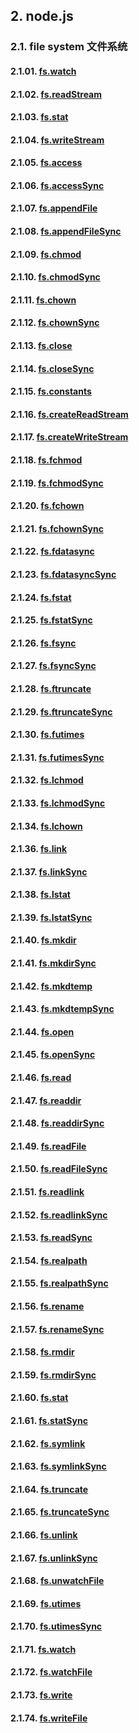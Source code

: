 ## 2. node.js

### 2.1. file system 文件系统

#### 2.1.01. [fs.watch](https://github.com/ivyTa/ivyTa.github.io/blob/master/node/fileSystem/01-fs.watch.md)
#### 2.1.02. [fs.readStream](https://github.com/ivyTa/ivyTa.github.io/blob/master/node/fileSystem/02-fs.readStream.md)
#### 2.1.03. [fs.stat](https://github.com/ivyTa/ivyTa.github.io/blob/master/node/fileSystem/03-fs.stat.md)
#### 2.1.04. [fs.writeStream](https://github.com/ivyTa/ivyTa.github.io/blob/master/node/fileSystem/04-fs.writeStream.md)
#### 2.1.05. [fs.access](https://github.com/ivyTa/ivyTa.github.io/blob/master/node/fileSystem/05-fs.access.md)
#### 2.1.06. [fs.accessSync](https://github.com/ivyTa/ivyTa.github.io/blob/master/node/fileSystem/06-fs.accessSync.md)
#### 2.1.07. [fs.appendFile](https://github.com/ivyTa/ivyTa.github.io/blob/master/node/fileSystem/07-fs.appendFile.md)
#### 2.1.08. [fs.appendFileSync](https://github.com/ivyTa/ivyTa.github.io/blob/master/node/fileSystem/08-fs.appendFileSync.md)
#### 2.1.09. [fs.chmod](https://github.com/ivyTa/ivyTa.github.io/blob/master/node/fileSystem/09-fs.chmod.md)
#### 2.1.10. [fs.chmodSync](https://github.com/ivyTa/ivyTa.github.io/blob/master/node/fileSystem/10-fs.chmodSync.md)
#### 2.1.11. [fs.chown](https://github.com/ivyTa/ivyTa.github.io/blob/master/node/fileSystem/11-fs.chown.md)
#### 2.1.12. [fs.chownSync](https://github.com/ivyTa/ivyTa.github.io/blob/master/node/fileSystem/12-fs.chownSync.md)
#### 2.1.13. [fs.close](https://github.com/ivyTa/ivyTa.github.io/blob/master/node/fileSystem/13-fs.close.md)
#### 2.1.14. [fs.closeSync](https://github.com/ivyTa/ivyTa.github.io/blob/master/node/fileSystem/14-fs.closeSync.md)
#### 2.1.15. [fs.constants](https://github.com/ivyTa/ivyTa.github.io/blob/master/node/fileSystem/15-fs.constants.md)
#### 2.1.16. [fs.createReadStream](https://github.com/ivyTa/ivyTa.github.io/blob/master/node/fileSystem/16-fs.createReadStream.md)
#### 2.1.17. [fs.createWriteStream](https://github.com/ivyTa/ivyTa.github.io/blob/master/node/fileSystem/17-fs.createWriteStream.md)
#### 2.1.18. [fs.fchmod](https://github.com/ivyTa/ivyTa.github.io/blob/master/node/fileSystem/18-fs.fchmod.md)
#### 2.1.19. [fs.fchmodSync](https://github.com/ivyTa/ivyTa.github.io/blob/master/node/fileSystem/19-fs.fchmodSync.md)
#### 2.1.20. [fs.fchown](https://github.com/ivyTa/ivyTa.github.io/blob/master/node/fileSystem/20-fs.fchown.md)
#### 2.1.21. [fs.fchownSync](https://github.com/ivyTa/ivyTa.github.io/blob/master/node/fileSystem/21-fs.fchownSync.md)
#### 2.1.22. [fs.fdatasync](https://github.com/ivyTa/ivyTa.github.io/blob/master/node/fileSystem/22-fs.fdatasync.md)
#### 2.1.23. [fs.fdatasyncSync](https://github.com/ivyTa/ivyTa.github.io/blob/master/node/fileSystem/23-fs.fdatasyncSync.md)
#### 2.1.24. [fs.fstat](https://github.com/ivyTa/ivyTa.github.io/blob/master/node/fileSystem/24-fs.fstat.md)
#### 2.1.25. [fs.fstatSync](https://github.com/ivyTa/ivyTa.github.io/blob/master/node/fileSystem/25-fs.fstatSync.md)
#### 2.1.26. [fs.fsync](https://github.com/ivyTa/ivyTa.github.io/blob/master/node/fileSystem/26-fs.fsync.md)
#### 2.1.27. [fs.fsyncSync](https://github.com/ivyTa/ivyTa.github.io/blob/master/node/fileSystem/27-fs.fsyncSync.md)
#### 2.1.28. [fs.ftruncate](https://github.com/ivyTa/ivyTa.github.io/blob/master/node/fileSystem/28-fs.ftruncate.md)
#### 2.1.29. [fs.ftruncateSync](https://github.com/ivyTa/ivyTa.github.io/blob/master/node/fileSystem/29-fs.ftruncateSync.md)
#### 2.1.30. [fs.futimes](https://github.com/ivyTa/ivyTa.github.io/blob/master/node/fileSystem/30-fs.futimes.md)
#### 2.1.31. [fs.futimesSync](https://github.com/ivyTa/ivyTa.github.io/blob/master/node/fileSystem/31-fs.futimesSync.md)
#### 2.1.32. [fs.lchmod](https://github.com/ivyTa/ivyTa.github.io/blob/master/node/fileSystem/32-fs.lchmod.md)
#### 2.1.33. [fs.lchmodSync](https://github.com/ivyTa/ivyTa.github.io/blob/master/node/fileSystem/33-fs.lchmodSync.md)
#### 2.1.34. [fs.lchown](https://github.com/ivyTa/ivyTa.github.io/blob/master/node/fileSystem/34-fs.lchown.md)
#### 2.1.36. [fs.link](https://github.com/ivyTa/ivyTa.github.io/blob/master/node/fileSystem/36-fs.link.md)
#### 2.1.37. [fs.linkSync](https://github.com/ivyTa/ivyTa.github.io/blob/master/node/fileSystem/37-fs.linkSync.md)
#### 2.1.38. [fs.lstat](https://github.com/ivyTa/ivyTa.github.io/blob/master/node/fileSystem/37-fs.lstat.md)
#### 2.1.39. [fs.lstatSync](https://github.com/ivyTa/ivyTa.github.io/blob/master/node/fileSystem/39-fs.lstatSync.md)
#### 2.1.40. [fs.mkdir](https://github.com/ivyTa/ivyTa.github.io/blob/master/node/fileSystem/40-fs.mkdir.md)
#### 2.1.41. [fs.mkdirSync](https://github.com/ivyTa/ivyTa.github.io/blob/master/node/fileSystem/41-fs.mkdirSync.md)
#### 2.1.42. [fs.mkdtemp](https://github.com/ivyTa/ivyTa.github.io/blob/master/node/fileSystem/42-fs.mkdtemp.md)
#### 2.1.43. [fs.mkdtempSync](https://github.com/ivyTa/ivyTa.github.io/blob/master/node/fileSystem/43-fs.mkdtempSync.md)
#### 2.1.44. [fs.open](https://github.com/ivyTa/ivyTa.github.io/blob/master/node/fileSystem/44-fs.open.md)
#### 2.1.45. [fs.openSync](https://github.com/ivyTa/ivyTa.github.io/blob/master/node/fileSystem/45-fs.openSync.md)
#### 2.1.46. [fs.read](https://github.com/ivyTa/ivyTa.github.io/blob/master/node/fileSystem/46-fs.read.md)
#### 2.1.47. [fs.readdir](https://github.com/ivyTa/ivyTa.github.io/blob/master/node/fileSystem/47-fs.readdir.md)
#### 2.1.48. [fs.readdirSync](https://github.com/ivyTa/ivyTa.github.io/blob/master/node/fileSystem/48-fs.readdirSync.md)
#### 2.1.49. [fs.readFile](https://github.com/ivyTa/ivyTa.github.io/blob/master/node/fileSystem/49-fs.readFile.md)
#### 2.1.50. [fs.readFileSync](https://github.com/ivyTa/ivyTa.github.io/blob/master/node/fileSystem/50-fs.readFileSync.md)
#### 2.1.51. [fs.readlink](https://github.com/ivyTa/ivyTa.github.io/blob/master/node/fileSystem/51-fs.readlink.md)
#### 2.1.52. [fs.readlinkSync](https://github.com/ivyTa/ivyTa.github.io/blob/master/node/fileSystem/52-fs.readlinkSync.md)
#### 2.1.53. [fs.readSync](https://github.com/ivyTa/ivyTa.github.io/blob/master/node/fileSystem/53-fs.readSync.md)
#### 2.1.54. [fs.realpath](https://github.com/ivyTa/ivyTa.github.io/blob/master/node/fileSystem/54-fs.realpath.md)
#### 2.1.55. [fs.realpathSync](https://github.com/ivyTa/ivyTa.github.io/blob/master/node/fileSystem/55-fs.realpathSync.md)
#### 2.1.56. [fs.rename](https://github.com/ivyTa/ivyTa.github.io/blob/master/node/fileSystem/56-fs.rename.md)
#### 2.1.57. [fs.renameSync](https://github.com/ivyTa/ivyTa.github.io/blob/master/node/fileSystem/57-fs.renameSync.md)
#### 2.1.58. [fs.rmdir](https://github.com/ivyTa/ivyTa.github.io/blob/master/node/fileSystem/58-fs.rmdir.md)
#### 2.1.59. [fs.rmdirSync](https://github.com/ivyTa/ivyTa.github.io/blob/master/node/fileSystem/59-fs.rmdirSync.md)
#### 2.1.60. [fs.stat](https://github.com/ivyTa/ivyTa.github.io/blob/master/node/fileSystem/60-fs.stat.md)
#### 2.1.61. [fs.statSync](https://github.com/ivyTa/ivyTa.github.io/blob/master/node/fileSystem/61-fs.statSync.md)
#### 2.1.62. [fs.symlink](https://github.com/ivyTa/ivyTa.github.io/blob/master/node/fileSystem/62-fs.symlink.md)
#### 2.1.63. [fs.symlinkSync](https://github.com/ivyTa/ivyTa.github.io/blob/master/node/fileSystem/63-fs.symlinkSync.md)
#### 2.1.64. [fs.truncate](https://github.com/ivyTa/ivyTa.github.io/blob/master/node/fileSystem/64-fs.truncate.md)
#### 2.1.65. [fs.truncateSync](https://github.com/ivyTa/ivyTa.github.io/blob/master/node/fileSystem/65-fs.truncateSync.md)
#### 2.1.66. [fs.unlink](https://github.com/ivyTa/ivyTa.github.io/blob/master/node/fileSystem/66-fs.unlink.md)
#### 2.1.67. [fs.unlinkSync](https://github.com/ivyTa/ivyTa.github.io/blob/master/node/fileSystem/67-fs.unlinkSync.md)
#### 2.1.68. [fs.unwatchFile](https://github.com/ivyTa/ivyTa.github.io/blob/master/node/fileSystem/68-fs.unwatchFile.md)
#### 2.1.69. [fs.utimes](https://github.com/ivyTa/ivyTa.github.io/blob/master/node/fileSystem/69-fs.utimes.md)
#### 2.1.70. [fs.utimesSync](https://github.com/ivyTa/ivyTa.github.io/blob/master/node/fileSystem/70-fs.utimesSync.md)
#### 2.1.71. [fs.watch](https://github.com/ivyTa/ivyTa.github.io/blob/master/node/fileSystem/71-fs.watch.md)
#### 2.1.72. [fs.watchFile](https://github.com/ivyTa/ivyTa.github.io/blob/master/node/fileSystem/72-fs.watchFile.md)
#### 2.1.73. [fs.write](https://github.com/ivyTa/ivyTa.github.io/blob/master/node/fileSystem/73-fs.write.md)
#### 2.1.74. [fs.writeFile](https://github.com/ivyTa/ivyTa.github.io/blob/master/node/fileSystem/74-fs.writeFile.md)